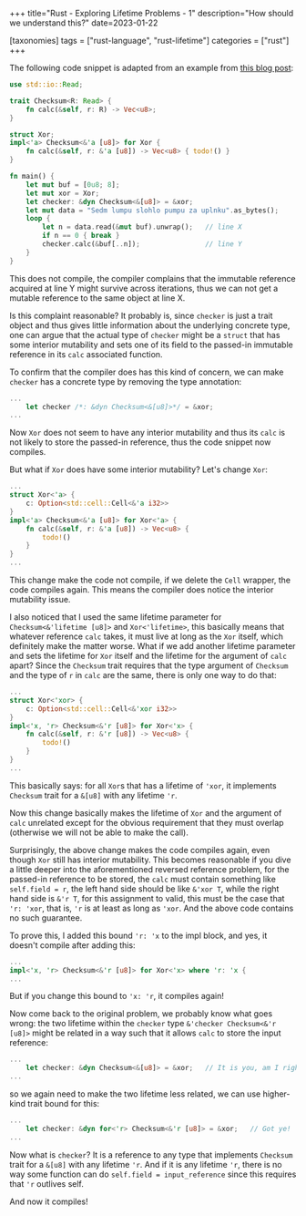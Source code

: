 +++
title="Rust - Exploring Lifetime Problems - 1"
description="How should we understand this?"
date=2023-01-22

[taxonomies]
tags = ["rust-language", "rust-lifetime"]
categories = ["rust"]
+++

The following code snippet is adapted from an example from [this blog post](http://zderadicka.eu/higher-rank/):

```rust
use std::io::Read;

trait Checksum<R: Read> {
    fn calc(&self, r: R) -> Vec<u8>;
}

struct Xor;
impl<'a> Checksum<&'a [u8]> for Xor {
    fn calc(&self, r: &'a [u8]) -> Vec<u8> { todo!() }
}

fn main() {
    let mut buf = [0u8; 8];
    let mut xor = Xor;
    let checker: &dyn Checksum<&[u8]> = &xor;
    let mut data = "Sedm lumpu slohlo pumpu za uplnku".as_bytes();
    loop {
        let n = data.read(&mut buf).unwrap();   // line X
        if n == 0 { break }
        checker.calc(&buf[..n]);                // line Y
    }
}
```

This does not compile, the compiler complains that the immutable reference acquired at line Y might survive across iterations, thus we can not get a mutable reference to the same object at line X.

Is this complaint reasonable? It probably is, since `checker` is just a trait object and thus gives little information about the underlying concrete type, one can argue that the actual type of `checker` might be a `struct` that has some interior mutability and sets one of its field to the passed-in immutable reference in its `calc` associated function.

To confirm that the compiler does has this kind of concern, we can make `checker` has a concrete type by removing the type annotation:

```rust
...
    let checker /*: &dyn Checksum<&[u8]>*/ = &xor;
...
```

Now `Xor` does not seem to have any interior mutability and thus its `calc` is not likely to store the passed-in reference, thus the code snippet now compiles.

But what if `Xor` does have some interior mutability? Let's change `Xor`:

```rust
...
struct Xor<'a> {
    c: Option<std::cell::Cell<&'a i32>>
}
impl<'a> Checksum<&'a [u8]> for Xor<'a> {
    fn calc(&self, r: &'a [u8]) -> Vec<u8> {
        todo!()
    }
}
...
```

This change make the code not compile, if we delete the `Cell` wrapper, the code compiles again. This means the compiler does notice the interior mutability issue.

I also noticed that I used the same lifetime parameter for `Checksum<&'lifetime [u8]>` and `Xor<'lifetime>`, this basically means that whatever reference `calc` takes, it must live at long as the `Xor` itself, which definitely make the matter worse. What if we add another lifetime parameter and sets the lifetime for `Xor` itself and the lifetime for the argument of `calc` apart? Since the `Checksum` trait requires that the type argument of `Checksum` and the type of `r` in `calc` are the same, there is only one way to do that:

```rust
...
struct Xor<'xor> {
    c: Option<std::cell::Cell<&'xor i32>>
}
impl<'x, 'r> Checksum<&'r [u8]> for Xor<'x> {
    fn calc(&self, r: &'r [u8]) -> Vec<u8> {
        todo!()
    }
}
...
```

This basically says: for all `Xor`s that has a lifetime of `'xor`, it implements `Checksum` trait for a `&[u8]` with any lifetime `'r`.

Now this change basically makes the lifetime of `Xor` and the argument of `calc` unrelated except for the obvious requirement that they must overlap (otherwise we will not be able to make the call). 

Surprisingly, the above change makes the code compiles again, even though `Xor` still has interior mutability. This becomes reasonable if you dive a little deeper into the aforementioned reversed reference problem, for the passed-in reference to be stored, the `calc` must contain something like `self.field = r`, the left hand side should be like `&'xor T`, while the right hand side is `&'r T`, for this assignment to valid, this must be the case that `'r: 'xor`, that is, `'r` is at least as long as `'xor`. And the above code contains no such guarantee.

To prove this, I added this bound `'r: 'x` to the impl block, and yes, it doesn't compile after adding this:

```rust
...
impl<'x, 'r> Checksum<&'r [u8]> for Xor<'x> where 'r: 'x {
...
```

But if you change this bound to `'x: 'r`, it compiles again!

Now come back to the original problem, we probably know what goes wrong: the two lifetime within the `checker` type `&'checker Checksum<&'r [u8]>` might be related in a way such that it allows `calc` to store the input reference:

```rust
...
    let checker: &dyn Checksum<&[u8]> = &xor;   // It is you, am I right?
...
```

so we again need to make the two lifetime less related, we can use higher-kind trait bound for this:

```rust
...
    let checker: &dyn for<'r> Checksum<&'r [u8]> = &xor;   // Got ye!
...
```

Now what is `checker`? It is a reference to any type that implements `Checksum` trait for a `&[u8]` with any lifetime `'r`. And if it is any lifetime `'r`, there is no way some function can do `self.field = input_reference` since this requires that `'r` outlives self.

And now it compiles!
